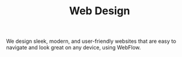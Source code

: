 ---
icon: webdesign
title: Web Design
body: We design sleek, modern, and user-friendly websites that are easy to navigate and look great on any device, using WebFlow.
---